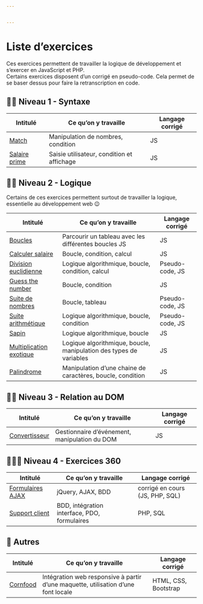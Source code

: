 ```yaml
---


---
```


<h1 id="liste-dexercices">Liste d’exercices</h1>
<p>Ces exercices permettent de travailler la logique de développement et s’exercer en JavaScript et PHP.<br>
Certains exercices disposent d’un corrigé en pseudo-code. Cela permet de se baser dessus pour faire la retranscription en code.</p>
<h2 id="👶🏻-niveau-1---syntaxe">👶🏻 Niveau 1 - Syntaxe</h2>

<table>
<thead>
<tr>
<th>Intitulé</th>
<th>Ce qu’on y travaille</th>
<th>Langage corrigé</th>
</tr>
</thead>
<tbody>
<tr>
<td><a href="https://github.com/Audelweiss/Exercices-developpement/tree/master/Match">Match</a></td>
<td>Manipulation de nombres, condition</td>
<td>JS</td>
</tr>
<tr>
<td><a href="https://github.com/Audelweiss/Exercices-developpement/tree/master/Salaire%20prime">Salaire prime</a></td>
<td>Saisie utilisateur, condition et affichage</td>
<td>JS</td>
</tr>
</tbody>
</table><h2 id="👧🏻-niveau-2---logique">👧🏻 Niveau 2 - Logique</h2>
<p>Certains de ces exercices permettent surtout de travailler la logique, essentielle au développement web 😉</p>

<table>
<thead>
<tr>
<th>Intitulé</th>
<th>Ce qu’on y travaille</th>
<th>Langage corrigé</th>
</tr>
</thead>
<tbody>
<tr>
<td><a href="https://github.com/Audelweiss/Exercices-developpement/tree/master/Boucles">Boucles</a></td>
<td>Parcourir un tableau avec les différentes boucles JS</td>
<td>JS</td>
</tr>
<tr>
<td><a href="https://github.com/Audelweiss/Exercices-developpement/tree/master/Calculer-salaire">Calculer salaire</a></td>
<td>Boucle, condition, calcul</td>
<td>JS</td>
</tr>
<tr>
<td><a href="https://github.com/Audelweiss/Exercices-developpement/tree/master/Division%20euclidienne">Division euclidienne</a></td>
<td>Logique algorithmique, boucle, condition, calcul</td>
<td>Pseudo-code, JS</td>
</tr>
<tr>
<td><a href="https://github.com/Audelweiss/Exercices-developpement/tree/master/Guess-the-number">Guess the number</a></td>
<td>Boucle, condition</td>
<td>JS</td>
</tr>
<tr>
<td><a href="https://github.com/Audelweiss/Exercices-developpement/tree/master/Suite%20de%20nombres">Suite de nombres</a></td>
<td>Boucle, tableau</td>
<td>Pseudo-code, JS</td>
</tr>
<tr>
<td><a href="https://github.com/Audelweiss/Exercices-developpement/tree/master/Suite%20arithm%C3%A9tique">Suite arithmétique</a></td>
<td>Logique algorithmique, boucle, condition</td>
<td>Pseudo-code, JS</td>
</tr>
<tr>
<td><a href="https://github.com/Audelweiss/Exercices-developpement/tree/master/Sapin">Sapin</a></td>
<td>Logique algorithmique, boucle</td>
<td>JS</td>
</tr>
<tr>
<td><a href="https://github.com/Audelweiss/Exercices-developpement/tree/master/Multiplication%20exotique">Multiplication exotique</a></td>
<td>Logique algorithmique, boucle, manipulation des types de variables</td>
<td>JS</td>
</tr>
<tr>
<td><a href="https://github.com/Audelweiss/Exercices-developpement/tree/master/Palindrome">Palindrome</a></td>
<td>Manipulation d’une chaine de caractères, boucle, condition</td>
<td>JS</td>
</tr>
</tbody>
</table><h2 id="👦🏻-niveau-3---relation-au-dom">👦🏻 Niveau 3 - Relation au DOM</h2>

<table>
<thead>
<tr>
<th>Intitulé</th>
<th>Ce qu’on y travaille</th>
<th>Langage corrigé</th>
</tr>
</thead>
<tbody>
<tr>
<td><a href="https://github.com/Audelweiss/Exercices-developpement/tree/master/Convertisseur">Convertisseur</a></td>
<td>Gestionnaire d’événement, manipulation du DOM</td>
<td>JS</td>
</tr>
</tbody>
</table><h2 id="👩🏻‍🦱-niveau-4---exercices-360">👩🏻‍🦱 Niveau 4 - Exercices 360</h2>

<table>
<thead>
<tr>
<th>Intitulé</th>
<th>Ce qu’on y travaille</th>
<th>Langage corrigé</th>
</tr>
</thead>
<tbody>
<tr>
<td><a href="https://github.com/Audelweiss/Exercices-developpement/tree/master/AJAX_FORM">Formulaires AJAX</a></td>
<td>jQuery, AJAX, BDD</td>
<td>corrigé en cours (JS, PHP, SQL)</td>
</tr>
<tr>
<td><a href="https://github.com/Audelweiss/Exercices-developpement/tree/master/Support%20client">Support client</a></td>
<td>BDD, intégration interface, PDO, formulaires</td>
<td>PHP, SQL</td>
</tr>
</tbody>
</table><h2 id="🦄-autres">🦄 Autres</h2>

<table>
<thead>
<tr>
<th>Intitulé</th>
<th>Ce qu’on y travaille</th>
<th>Langage corrigé</th>
</tr>
</thead>
<tbody>
<tr>
<td><a href="https://github.com/Audelweiss/Exercices-developpement/tree/master/Cornfood">Cornfood</a></td>
<td>Intégration web responsive à partir d’une maquette, utilisation d’une font locale</td>
<td>HTML, CSS, Bootstrap</td>
</tr>
</tbody>
</table>
